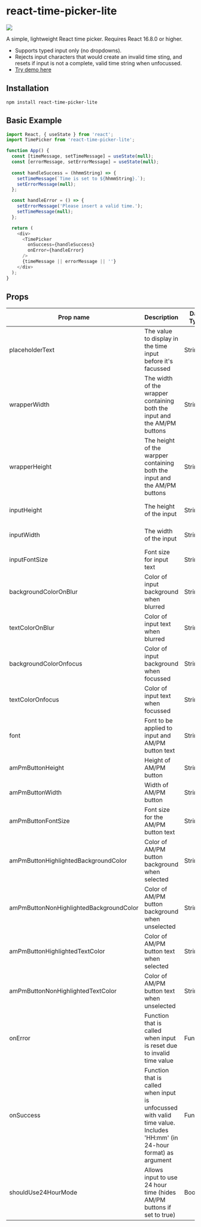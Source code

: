 # react-time-picker-lite

![](https://res.cloudinary.com/dcupoxygs/image/upload/v1576104565/react-time-picker/demo3.gif)

A simple, lightweight React time picker. Requires React 16.8.0 or higher.

* Supports typed input only (no dropdowns).
* Rejects input characters that would create an invalid time sting, and resets if input is not a complete, valid time string when unfocussed.
* [Try demo here](https://codesandbox.io/s/react-time-picker-lite-example-ikk4y)

## Installation

`npm install react-time-picker-lite`


## Basic Example

```js
import React, { useState } from 'react';
import TimePicker from 'react-time-picker-lite';

function App() {
  const [timeMessage, setTimeMessage] = useState(null);
  const [errorMessage, setErrorMessage] = useState(null);
  
  const handleSuccess = (hhmmString) => {
    setTimeMessage(`Time is set to ${hhmmString}.`);
    setErrorMessage(null);
  };

  const handleError = () => {
    setErrorMessage('Please insert a valid time.');
    setTimeMessage(null);
  };

  return (
    <div>
      <TimePicker
        onSuccess={handleSuccess}
        onError={handleError}
      />
      {timeMessage || errorMessage || ''}
    </div>
  );
}
```

## Props

|Prop name|Description|Data Type|Default Value|
|----|----|----|----|
|placeholderText|The value to display in the time input before it's facussed|String|'Set Time'|
|wrapperWidth|The width of the wrapper containing both the input and the AM/PM buttons|String|'120px'|
|wrapperHeight|The height of the warpper containing both the input and the AM/PM buttons|String|'150px'|
|inputHeight|The height of the input|String|'30%' (of the wrapper)|
|inputWidth|The width of the input|String|'100%' (of the wrapper)|
|inputFontSize|Font size for input text|String|'20px'|
|backgroundColorOnBlur|Color of input background when blurred|String|'#000' (black)|
|textColorOnBlur|Color of input text when blurred|String|'#FFF' (white)|
|backgroundColorOnfocus|Color of input background when focussed|String|'#FFF' (white)|
|textColorOnfocus|Color of input text when focussed|String|'#000' (black)|
|font|Font to be applied to input and AM/PM button text|String|'inherit'|
|amPmButtonHeight|Height of AM/PM button|String|'25%' (of the wrapper)|
|amPmButtonWidth|Width of AM/PM button|String|'25%' (of the wrapper)|
|amPmButtonFontSize|Font size for the AM/PM button text|String|'10px'|
|amPmButtonHighlightedBackgroundColor|Color of AM/PM button background when selected|String|'#000' (black)|
|amPmButtonNonHighlightedBackgroundColor|Color of AM/PM button background when unselected|String|'#FFF' (white)|
|amPmButtonHighlightedTextColor|Color of AM/PM button text when selected|String|'#FFF' (white)|
|amPmButtonNonHighlightedTextColor|Color of AM/PM button text when unselected|String|'#000' (black)|
|onError|Function that is called when input is reset due to invalid time value|Function|() => null|
|onSuccess|Function that is called when input is unfocussed with valid time value. Includes 'HH:mm' (in 24-hour format) as argument|Function|() => null|
|shouldUse24HourMode|Allows input to use 24 hour time (hides AM/PM buttons if set to true)|Boolean|false|